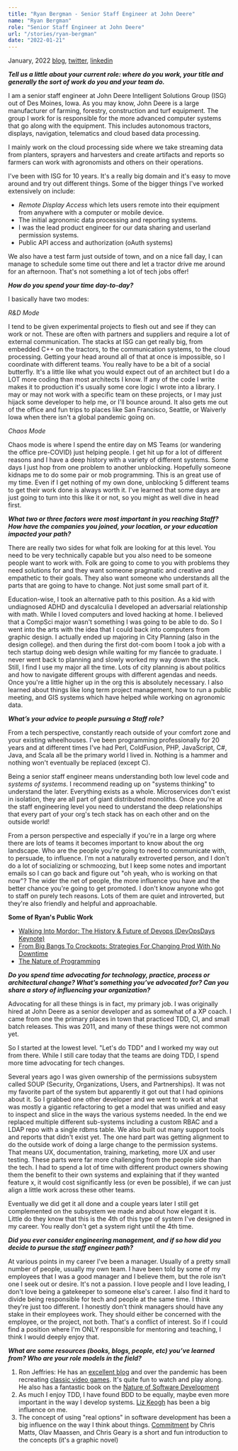 ```yaml
---
title: "Ryan Bergman - Senior Staff Engineer at John Deere"
name: "Ryan Bergman"
role: "Senior Staff Engineer at John Deere"
url: "/stories/ryan-bergman"
date: "2022-01-21"
---
```


<span class="date fr">January, 2022</span>
[blog](https://ryber.github.io/),
[twitter](https://twitter.com/ryber),
[linkedin](https://www.linkedin.com/in/ryan-bergman-3665763/)

**_Tell us a little about your current role: where do you work, your title and generally the sort of work do you and your team do._**

I am a senior staff engineer at John Deere Intelligent Solutions Group (ISG) out of Des Moines, Iowa. As you may know, John Deere is a large manufacturer of farming, forestry, construction and turf equipment. The group I work for is responsible for the more advanced computer systems that go along with the equipment. This includes autonomous tractors, displays, navigation, telematics and cloud based data processing.

I mainly work on the cloud processing side where we take streaming data from planters, sprayers and harvesters and create artifacts and reports so farmers can work with agronomists and others on their operations.

I've been with ISG for 10 years. It's a really big domain and it's easy to move around and try out different things. Some of the bigger things I've worked extensively on include:
   * *Remote Display Access* which lets users remote into their equipment from anywhere with a computer or mobile device.
   * The initial agronomic data processing and reporting systems.
   * I was the lead product engineer for our data sharing and userland permission systems.
   * Public API access and authorization (oAuth systems)  

We also have a test farm just outside of town, and on a nice fall day, I can manage to schedule some time out there and let a tractor drive me around for an afternoon. That's not something a lot of tech jobs offer!

**_How do you spend your time day-to-day?_**

I basically have two modes:

*R&amp;D Mode*

I tend to be given experimental projects to flesh out and see if they can work or not. These are often with partners and suppliers and require a lot of external communication. The stacks at ISG can get really big, from embedded C++ on the tractors, to the communication systems, to the cloud processing. Getting your head around all of that at once is impossible, so I coordinate with different teams. You really have to be a bit of a social butterfly. It's a little like what you would expect out of an architect but I do a LOT more coding than most architects I know. If any of the code I write makes it to production it's usually some core logic I wrote into a library. I may or may not work with a specific team on these projects, or I may just hijack some developer to help me, or I'll bounce around. It also gets me out of the office and fun trips to places like San Francisco, Seattle, or Waiverly Iowa when there isn't a global pandemic going on.

*Chaos Mode*

Chaos mode is where I spend the entire day on MS Teams (or wandering the office pre-COVID) just helping people. I get hit up for a lot of different reasons and I have a deep history with a variety of different systems. Some days I just hop from one problem to another unblocking. Hopefully someone kidnaps me to do some pair or mob programming. This is an great use of my time. Even if I get nothing of my own done, unblocking 5 different teams to get their work done is always worth it. I've learned that some days are just going to turn into this like it or not, so you might as well dive in head first. 

**_What two or three factors were most important in you reaching Staff? How have the companies you joined, your location, or your education impacted your path?_**

There are really two sides for what folk are looking for at this level. You need to be very technically capable but you also need to be someone people want to work with. Folk are going to come to you with problems they need solutions for and they want someone pragmatic and creative and empathetic to their goals. They also want someone who understands all the parts that are going to have to change. Not just some small part of it.

Education-wise, I took an alternative path to this position. As a kid with undiagnosed ADHD and dyscalculia I developed an adversarial relationship with math. While I loved computers and loved hacking at home. I believed that a CompSci major wasn't something I was going to be able to do. So I went into the arts with the idea that I could back into computers from graphic design. I actually ended up majoring in City Planning (also in the design college). and then during the first dot-com boom I took a job with a tech startup doing web design while waiting for my fiancée to graduate. I never went back to planning and slowly worked my way down the stack. Still, I find I use my major all the time. Lots of city planning is about politics and how to navigate different groups with different agendas and needs. Once you're a little higher up in the org this is absolutely necessary. I also learned about things like long term project management, how to run a public meeting, and GIS systems which have helped while working on agronomic data.

**_What’s your advice to people pursuing a Staff role?_**

From a tech perspective, constantly reach outside of your comfort zone and your existing wheelhouses. I've been programming professionally for 20 years and at different times I've had Perl, ColdFusion, PHP, JavaScript, C#, Java, and Scala all be the primary world I lived in. Nothing is a hammer and nothing won't eventually be replaced (except C).

Being a senior staff engineer means understanding both low level code and *systems of systems*. I recommend reading up on "systems thinking" to understand the later. Everything exists as a whole. Microservices don't exist in isolation, they are all part of giant distributed monoliths. Once you're at the staff engineering level you need to understand the deep relationships that every part of your org's tech stack has on each other and on the outside world!

From a person perspective and especially if you're in a large org where there are lots of teams it becomes important to know about the org landscape. Who are the people you're going to need to communicate with, to persuade, to influence. I'm not a naturally extroverted person, and I don't do a lot of socializing or schmoozing, but I keep some notes and important emails so I can go back and figure out "oh yeah, who is working on that now"? The wider the net of people, the more influence you have and the better chance you're going to get promoted. I don't know anyone who got to staff on purely tech reasons. Lots of them are quiet and introverted, but they're also friendly and helpful and approachable.


<div class="pull">
<p><strong>Some of Ryan's Public Work</strong></p>
<ul>
<li><a href="https://www.youtube.com/watch?v=k6_xlRUNzF0">Walking Into Mordor: The History &amp; Future of Devops (DevOpsDays Keynote)</a></li>
<li><a href="https://www.youtube.com/watch?v=TGs0YbAR_hs">From Big Bangs To Crockpots: Strategies For Changing Prod With No Downtime</a></li>
<li><a href="https://ryber.github.io/blog/2017/08/24/the-nature-of-programming/">The Nature of Programming</a></li>
</ul>
</div>


**_Do you spend time advocating for technology, practice, process or architectural change? What’s something you’ve advocated for? Can you share a story of influencing your organization?_**

Advocating for all these things is in fact, my primary job. I was originally hired at John Deere as a senior developer and as somewhat of a XP coach. I came from one the primary places in town that practiced TDD, CI, and small batch releases. This was 2011, and many of these things were not common yet. 

So I started at the lowest level. "Let's do TDD" and I worked my way out from there. While I still care today that the teams are doing TDD, I spend more time advocating for tech changes.

Several years ago I was given ownership of the permissions subsystem called SOUP (Security, Organizations, Users, and Partnerships). It was not my favorite part of the system but apparently it got out that I had opinions about it. So I grabbed one other developer and we went to work at what was mostly a gigantic refactoring to get a model that was unified and easy to inspect and slice in the ways the various systems needed. In the end we replaced multiple different sub-systems including a custom RBAC and a LDAP repo with a single rdbms table. We also built out many support tools and reports that didn't exist yet. The one hard part was getting alignment to do the outside work of doing a large change to the permission systems. That means UX, documentation, training, marketing, more UX and user testing. These parts were far more challenging from the people side than the tech. I had to spend a lot of time with different product owners showing them the benefit to their own systems and explaining that if they wanted feature x, it would cost significantly less (or even be possible), if we can just align a little work across these other teams.

Eventually we did get it all done and a couple years later I still get complemented on the subsystem we made and about how elegant it is. Little do they know that this is the 4th of this type of system I've designed in my career. You really don't get a system right until the 4th time.


**_Did you ever consider engineering management, and if so how did you decide to pursue the staff engineer path?_**

At various points in my career I've been a manager. Usually of a pretty small number of people, usually my own team. I have been told by some of my employees that I was a good manager and I believe them, but the role isn't one I seek out or desire. It's not a passion. I love people and I love leading, I don't love being a gatekeeper to someone else's career. I also find it hard to divide being responsible for tech and people at the same time. I think they're just too different. I honestly don't think managers should have any stake in their employees work. They should either be concerned with the employee, or the project, not both. That's a conflict of interest. So if I could find a position where I'm ONLY responsible for mentoring and teaching, I think I would deeply enjoy that. 


**_What are some resources (books, blogs, people, etc) you’ve learned from? Who are your role models in the field?_**

1. Ron Jeffries: He has an <a href="https://www.ronjeffries.com/">excellent blog</a> and over the pandemic has been recreating <a href="https://www.ronjeffries.com/categories/invaders/">classic video games</a>. It's quite fun to watch and play along. He also has a fantastic book on the <a href="https://ronjeffries.com/articles/nature/">Nature of Software Development</a> 
2. As much I enjoy TDD, I have found BDD to be equally, maybe even more important in the way I develop systems. <a href="https://lizkeogh.com/">Liz Keogh</a> has been a big influence on me.
3. The concept of using "real options" in software development has been a big influence on the way I think about things. <a href="https://commitment-thebook.com/">Commitment</a> by Chris Matts, Olav Maassen, and Chris Geary is a short and fun introduction to the concepts (it's a graphic novel)
